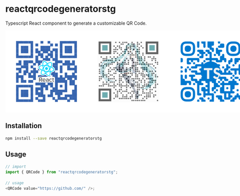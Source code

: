 # reactqrcodegeneratorstg

Typescript React component to generate a customizable QR Code.

<div style="display: flex; flex-direction: row;">
 <img src="res/qrcode-react.png" height="256" width="256">
 <img src="res/qrcode-mikuv3.png" height="256" width="256">
 <img src="res/qrcode-ts-fluid.png" height="256" width="256">
</div>

## Installation

```bash
npm install --save reactqrcodegeneratorstg
```

## Usage

```javascript
// import
import { QRCode } from "reactqrcodegeneratorstg";

// usage
<QRCode value="https://github.com/" />;
```
